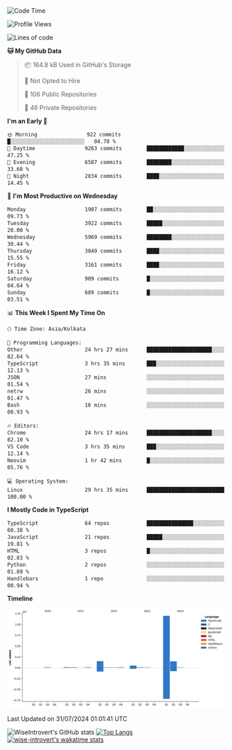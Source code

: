 <!--START_SECTION:waka-->
![Code Time](http://img.shields.io/badge/Code%20Time-1%2C990%20hrs%2020%20mins-blue)

![Profile Views](http://img.shields.io/badge/Profile%20Views-17-blue)

![Lines of code](https://img.shields.io/badge/From%20Hello%20World%20I%27ve%20Written-16.2%20million%20lines%20of%20code-blue)

**🐱 My GitHub Data** 

> 📦 164.8 kB Used in GitHub's Storage 
 > 
> 🚫 Not Opted to Hire
 > 
> 📜 106 Public Repositories 
 > 
> 🔑 46 Private Repositories 
 > 
**I'm an Early 🐤** 

```text
🌞 Morning                922 commits         █░░░░░░░░░░░░░░░░░░░░░░░░   04.70 % 
🌆 Daytime                9263 commits        ████████████░░░░░░░░░░░░░   47.25 % 
🌃 Evening                6587 commits        ████████░░░░░░░░░░░░░░░░░   33.60 % 
🌙 Night                  2834 commits        ████░░░░░░░░░░░░░░░░░░░░░   14.45 % 
```
📅 **I'm Most Productive on Wednesday** 

```text
Monday                   1907 commits        ██░░░░░░░░░░░░░░░░░░░░░░░   09.73 % 
Tuesday                  3922 commits        █████░░░░░░░░░░░░░░░░░░░░   20.00 % 
Wednesday                5969 commits        ████████░░░░░░░░░░░░░░░░░   30.44 % 
Thursday                 3049 commits        ████░░░░░░░░░░░░░░░░░░░░░   15.55 % 
Friday                   3161 commits        ████░░░░░░░░░░░░░░░░░░░░░   16.12 % 
Saturday                 909 commits         █░░░░░░░░░░░░░░░░░░░░░░░░   04.64 % 
Sunday                   689 commits         █░░░░░░░░░░░░░░░░░░░░░░░░   03.51 % 
```


📊 **This Week I Spent My Time On** 

```text
🕑︎ Time Zone: Asia/Kolkata

💬 Programming Languages: 
Other                    24 hrs 27 mins      █████████████████████░░░░   82.64 % 
TypeScript               3 hrs 35 mins       ███░░░░░░░░░░░░░░░░░░░░░░   12.13 % 
JSON                     27 mins             ░░░░░░░░░░░░░░░░░░░░░░░░░   01.54 % 
netrw                    26 mins             ░░░░░░░░░░░░░░░░░░░░░░░░░   01.47 % 
Bash                     16 mins             ░░░░░░░░░░░░░░░░░░░░░░░░░   00.93 % 

🔥 Editors: 
Chrome                   24 hrs 17 mins      █████████████████████░░░░   82.10 % 
VS Code                  3 hrs 35 mins       ███░░░░░░░░░░░░░░░░░░░░░░   12.14 % 
Neovim                   1 hr 42 mins        █░░░░░░░░░░░░░░░░░░░░░░░░   05.76 % 

💻 Operating System: 
Linux                    29 hrs 35 mins      █████████████████████████   100.00 % 
```

**I Mostly Code in TypeScript** 

```text
TypeScript               64 repos            ███████████████░░░░░░░░░░   60.38 % 
JavaScript               21 repos            █████░░░░░░░░░░░░░░░░░░░░   19.81 % 
HTML                     3 repos             █░░░░░░░░░░░░░░░░░░░░░░░░   02.83 % 
Python                   2 repos             ░░░░░░░░░░░░░░░░░░░░░░░░░   01.89 % 
Handlebars               1 repo              ░░░░░░░░░░░░░░░░░░░░░░░░░   00.94 % 
```



**Timeline**

![Lines of Code chart](https://raw.githubusercontent.com/wise-introvert/wise-introvert/master/assets/bar_graph.png)


 Last Updated on 31/07/2024 01:01:41 UTC
<!--END_SECTION:waka-->

![WiseIntrovert's GitHub stats](https://github-readme-stats.vercel.app/api?username=wise-introvert&count_private=true&show_icons=true)
[![Top Langs](https://github-readme-stats.vercel.app/api/top-langs/?username=wise-introvert&langs_count=10)](https://github.com/anuraghazra/github-readme-stats)
[![wise-introvert's wakatime stats](https://github-readme-stats.vercel.app/api/wakatime?username=wiseintrovert)](https://github.com/anuraghazra/github-readme-stats)
